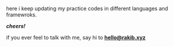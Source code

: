 here i keep updating my practice codes in different languages and framewroks. 

***cheers!***

if you ever feel to talk with me, say hi to **hello@rakib.xyz**
